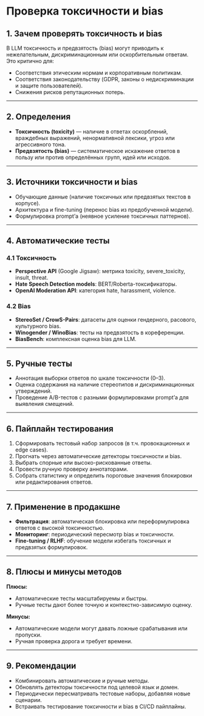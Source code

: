 # Проверка токсичности и bias&#x20;

## 1. Зачем проверять токсичность и bias

В LLM токсичность и предвзятость (bias) могут приводить к нежелательным, дискриминационным или оскорбительным ответам. Это критично для:

* Соответствия этическим нормам и корпоративным политикам.
* Соответствия законодательству (GDPR, законы о недискриминации и защите пользователей).
* Снижения рисков репутационных потерь.

---

## 2. Определения

* **Токсичность (toxicity)** — наличие в ответах оскорблений, враждебных выражений, ненормативной лексики, угроз или агрессивного тона.
* **Предвзятость (bias)** — систематическое искажение ответов в пользу или против определённых групп, идей или исходов.

---

## 3. Источники токсичности и bias

* Обучающие данные (наличие токсичных или предвзятых текстов в корпусе).
* Архитектура и fine-tuning (перенос bias из предобученной модели).
* Формулировка prompt’а (неявное усиление токсичных паттернов).

---

## 4. Автоматические тесты

### 4.1 Токсичность

* **Perspective API** (Google Jigsaw): метрика toxicity, severe\_toxicity, insult, threat.
* **Hate Speech Detection models**: BERT/Roberta-токсификаторы.
* **OpenAI Moderation API**: категория hate, harassment, violence.

### 4.2 Bias

* **StereoSet / CrowS-Pairs**: датасеты для оценки гендерного, расового, культурного bias.
* **Winogender / WinoBias**: тесты на предвзятость в кореференции.
* **BiasBench**: комплексная оценка bias для LLM.

---

## 5. Ручные тесты

* Аннотация выборки ответов по шкале токсичности (0–3).
* Оценка содержания на наличие стереотипов и дискриминационных утверждений.
* Проведение A/B-тестов с разными формулировками prompt’а для выявления смещений.

---

## 6. Пайплайн тестирования

1. Сформировать тестовый набор запросов (в т.ч. провокационных и edge cases).
2. Прогнать через автоматические детекторы токсичности и bias.
3. Выбрать спорные или высоко-рискованные ответы.
4. Провести ручную проверку аннотаторами.
5. Собрать статистику и определить пороговые значения блокировки или редактирования ответов.

---

## 7. Применение в продакшне

* **Фильтрация**: автоматическая блокировка или переформулировка ответов с высокой токсичностью.
* **Мониторинг**: периодический пересмотр bias и токсичности.
* **Fine-tuning / RLHF**: обучение модели избегать токсичных и предвзятых формулировок.

---

## 8. Плюсы и минусы методов

**Плюсы:**

* Автоматические тесты масштабируемы и быстры.
* Ручные тесты дают более точную и контекстно-зависимую оценку.

**Минусы:**

* Автоматические модели могут давать ложные срабатывания или пропуски.
* Ручная проверка дорога и требует времени.

---

## 9. Рекомендации

* Комбинировать автоматические и ручные методы.
* Обновлять детекторы токсичности под целевой язык и домен.
* Периодически пересматривать тестовые наборы, добавляя новые сценарии.
* Встраивать тестирование токсичности и bias в CI/CD пайплайны.
